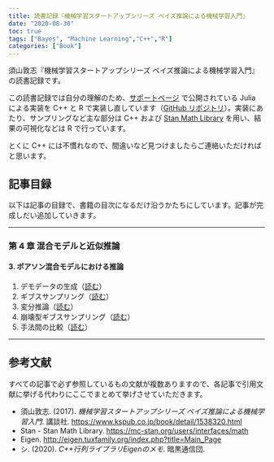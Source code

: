 ```yaml
---
title: 読書記録『機械学習スタートアップシリーズ ベイズ推論による機械学習入門』
date: "2020-08-30"
toc: true
tags: ["Bayes", "Machine Learning","C++","R"]
categories: ["Book"]
---
```


須山敦志『機械学習スタートアップシリーズ ベイズ推論による機械学習入門』の読書記録です。

<!--more-->

この読書記録では自分の理解のため、[サポートページ](https://github.com/sammy-suyama/BayesBook) で公開されている Julia による実装を C++ と R で実装し直しています（[GitHub リポジトリ](https://github.com/tellnnn/BayesBook_mine)）。実装にあたり、サンプリングなど主な部分は C++ および [Stan Math Library](https://mc-stan.org/users/interfaces/math) を用い、結果の可視化などは R で行っています。

とくに C++ には不慣れなので、間違いなど見つけましたらご連絡いただければと思います。

## 記事目録

以下は記事の目録で、書籍の目次になるだけ沿うかたちにしています。記事が完成しだい追加していきます。

-----

### 第 4 章 混合モデルと近似推論

#### 3. ポアソン混合モデルにおける推論

1. デモデータの生成（[読む](../pmm/demo-data)）
2. ギブスサンプリング（[読む](../pmm/gibbs-sampling)）
3. 変分推論（[読む](../pmm/variational-inference)）
4. 崩壊型ギブスサンプリング（[読む](../pmm/collapsed-gibbs-sampling)）
5. 手法間の比較（[読む](../pmm/comparison)）

-----

## 参考文献

すべての記事で必ず参照しているもの文献が複数ありますので、各記事で引用文献に挙げる代わりにここでまとめて挙げさせていただきます。

- 須山敦志. (2017). *機械学習スタートアップシリーズ ベイズ推論による機械学習入門*. 講談社. https://www.kspub.co.jp/book/detail/1538320.html
- Stan - Stan Math Library. https://mc-stan.org/users/interfaces/math
- Eigen. http://eigen.tuxfamily.org/index.php?title=Main_Page
- シ. (2020). *C++行列ライブラリEigenのメモ*. 暗黒通信団.